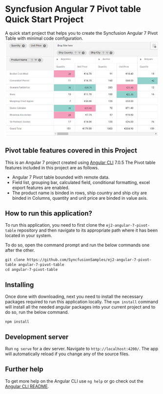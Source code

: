 # Syncfusion Angular 7 Pivot table Quick Start Project

A quick start project that helps you to create the Syncfusion Angular 7 Pivot Table with minimal code configuration.
![Angular 7 Pivot-table](angular-7-pivot-table.png)

## Pivot table features covered in this Project

This is an Angular 7 project created using [Angular CLI](https://github.com/angular/angular-cli) 7.0.5 The Pivot table features included in this project are as follows.

* Angular 7 Pivot table bounded with remote data.
* Field list, grouping bar, calculated field, conditional formatting, excel export features are enabled.
* The product name is binded in rows, ship country and ship city are binded in Columns, quantity and unit price are binded in value axis.

## How to run this application?
To run this application, you need to first clone the `ej2-angular-7-pivot-table` repository and then navigate to its appropriate path where it has been located in your system.

To do so, open the command prompt and run the below commands one after the other.

```
git clone https://github.com/SyncfusionSamples/ej2-angular-7-pivot-table angular-7-pivot-table
cd angular-7-pivot-table
```


## Installing

Once done with downloading, next you need to install the necessary packages required to run this application locally. The `npm install` command will install all the needed angular packages into your current project and to do so, run the below command.

```
npm install
```

## Development server

Run `ng serve` for a dev server. Navigate to `http://localhost:4200/`. The app will automatically reload if you change any of the source files.

## Further help

To get more help on the Angular CLI use `ng help` or go check out the [Angular CLI README](https://github.com/angular/angular-cli/blob/master/README.md).
